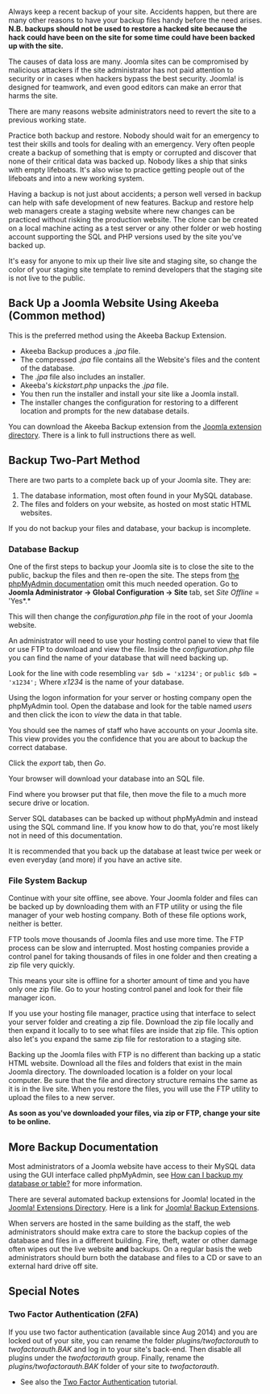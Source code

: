 <!-- Filename: Backup_Basics_for_a_Joomla!_Web_Site / Display title: Joomla! Основы резервного копирования -->

Always keep a recent backup of your site. Accidents happen, but there
are many other reasons to have your backup files handy before the need
arises. **N.B. backups should not be used to restore a hacked site
because the hack could have been on the site for some time could have
been backed up with the site.**

The causes of data loss are many. Joomla sites can be compromised by
malicious attackers if the site administrator has not paid attention to
security or in cases when hackers bypass the best security. Joomla! is
designed for teamwork, and even good editors can make an error that
harms the site.

There are many reasons website administrators need to revert the site to
a previous working state.

Practice both backup and restore. Nobody should wait for an emergency to
test their skills and tools for dealing with an emergency. Very often
people create a backup of something that is empty or corrupted and
discover that none of their critical data was backed up. Nobody likes a
ship that sinks with empty lifeboats. It's also wise to practice getting
people out of the lifeboats and into a new working system.

Having a backup is not just about accidents; a person well versed in
backup can help with safe development of new features. Backup and
restore help web managers create a staging website where new changes can
be practiced without risking the production website. The clone can be
created on a local machine acting as a test server or any other folder
or web hosting account supporting the SQL and PHP versions used by the
site you've backed up.

It's easy for anyone to mix up their live site and staging site, so
change the color of your staging site template to remind developers that
the staging site is not live to the public.

## Back Up a Joomla Website Using Akeeba (Common method)

This is the preferred method using the Akeeba Backup Extension.

- Akeeba Backup produces a *.jpa* file.
- The compressed *.jpa* file contains all the Website's files and the
  content of the database.
- The *.jpa* file also includes an installer.
- Akeeba's *kickstart.php* unpacks the *.jpa* file.
- You then run the installer and install your site like a Joomla
  install.
- The installer changes the configuration for restoring to a different
  location and prompts for the new database details.

You can download the Akeeba Backup extension from the <a
href="https://extensions.joomla.org/extensions/extension/access-a-security/site-security/akeeba-backup/"
class="external text" target="_blank" rel="noreferrer noopener">Joomla
extension directory</a>. There is a link to full instructions there as
well.

## Backup Two-Part Method

There are two parts to a complete back up of your Joomla site. They are:

1.  The database information, most often found in your MySQL database.
2.  The files and folders on your website, as hosted on most static HTML
    websites.

If you do not backup your files and database, your backup is incomplete.

### Database Backup

One of the first steps to backup your Joomla site is to close the site
to the public, backup the files and then re-open the site. The steps
from <a href="https://docs.phpmyadmin.net/en/latest/index.html"
class="external text" target="_blank"
rel="nofollow noreferrer noopener">the phpMyAdmin documentation</a> omit
this much needed operation. Go to **Joomla Administrator **→** Global
Configuration **→** Site** tab, set *Site Offline* = 'Yes*.*

This will then change the *configuration.php* file in the root of your
Joomla website.

An administrator will need to use your hosting control panel to view
that file or use FTP to download and view the file. Inside the
*configuration.php* file you can find the name of your database that
will need backing up.

Look for the line with code resembling `var $db = 'x1234';` or
`public $db = 'x1234';` Where *x1234* is the name of your database.

Using the logon information for your server or hosting company open the
phpMyAdmin tool. Open the database and look for the table named *users*
and then click the icon to *view* the data in that table.

You should see the names of staff who have accounts on your Joomla site.
This view provides you the confidence that you are about to backup the
correct database.

Click the *export* tab, then *Go*.

Your browser will download your database into an SQL file.

Find where you browser put that file, then move the file to a much more
secure drive or location.

Server SQL databases can be backed up without phpMyAdmin and instead
using the SQL command line. If you know how to do that, you're most
likely not in need of this documentation.

It is recommended that you back up the database at least twice per week
or even everyday (and more) if you have an active site.

### File System Backup

Continue with your site offline, see above. Your Joomla folder and files
can be backed up by downloading them with an FTP utility or using the
file manager of your web hosting company. Both of these file options
work, neither is better.

FTP tools move thousands of Joomla files and use more time. The FTP
process can be slow and interrupted. Most hosting companies provide a
control panel for taking thousands of files in one folder and then
creating a zip file very quickly.

This means your site is offline for a shorter amount of time and you
have only one zip file. Go to your hosting control panel and look for
their file manager icon.

If you use your hosting file manager, practice using that interface to
select your server folder and creating a zip file. Download the zip file
locally and then expand it locally to to see what files are inside that
zip file. This option also let's you expand the same zip file for
restoration to a staging site.

Backing up the Joomla files with FTP is no different than backing up a
static HTML website. Download all the files and folders that exist in
the main Joomla directory. The downloaded location is a folder on your
local computer. Be sure that the file and directory structure remains
the same as it is in the live site. When you restore the files, you will
use the FTP utility to upload the files to a new server.

**As soon as you've downloaded your files, via zip or FTP, change your
site to be online.**

## More Backup Documentation

Most administrators of a Joomla website have access to their MySQL data
using the GUI interface called phpMyAdmin, see <a
href="https://docs.phpmyadmin.net/en/latest/faq.html#how-can-i-backup-my-database-or-table"
class="external text" target="_blank"
rel="nofollow noreferrer noopener">How can I backup my database or
table?</a> for more information.

There are several automated backup extensions for Joomla! located in the
<a href="https://extensions.joomla.org/" class="external text"
target="_blank" rel="noreferrer noopener">Joomla! Extensions
Directory</a>. Here is a link for <a
href="https://extensions.joomla.org/extension/?searchall=backup&amp;controller=filter"
class="external text" target="_blank" rel="noreferrer noopener">Joomla!
Backup Extensions</a>.

When servers are hosted in the same building as the staff, the web
administrators should make extra care to store the backup copies of the
database and files in a different building. Fire, theft, water or other
damage often wipes out the live website **and** backups. On a regular
basis the web administrators should burn both the database and files to
a CD or save to an external hard drive off site.

## Special Notes

### Two Factor Authentication (2FA)

If you use two factor authentication (available since Aug 2014) and you
are locked out of your site, you can rename the folder
*plugins/twofactorauth* to *twofactorauth.BAK* and log in to your site's
back-end. Then disable all plugins under the *twofactorauth* group.
Finally, rename the *plugins/twofactorauth.BAK* folder of your site to
*twofactorauth*.

- See also the [Two Factor
  Authentication](https://docs.joomla.org/J3.x:Two_Factor_Authentication "Special:MyLanguage/J3.x:Two Factor Authentication")
  tutorial.
